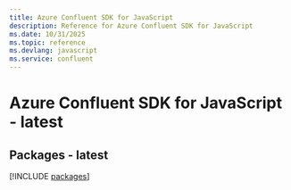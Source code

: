 ```yaml
---
title: Azure Confluent SDK for JavaScript
description: Reference for Azure Confluent SDK for JavaScript
ms.date: 10/31/2025
ms.topic: reference
ms.devlang: javascript
ms.service: confluent
---
```

# Azure Confluent SDK for JavaScript - latest
## Packages - latest
[!INCLUDE [packages](confluent-index.md)]